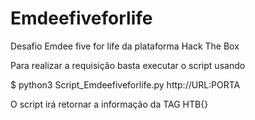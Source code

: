 # Emdeefiveforlife
Desafio Emdee five for life da plataforma Hack The Box

Para realizar a requisição basta executar o script usando

$ python3 Script_Emdeefiveforlife.py http://URL:PORTA

O script irá retornar a informação da TAG HTB{}
